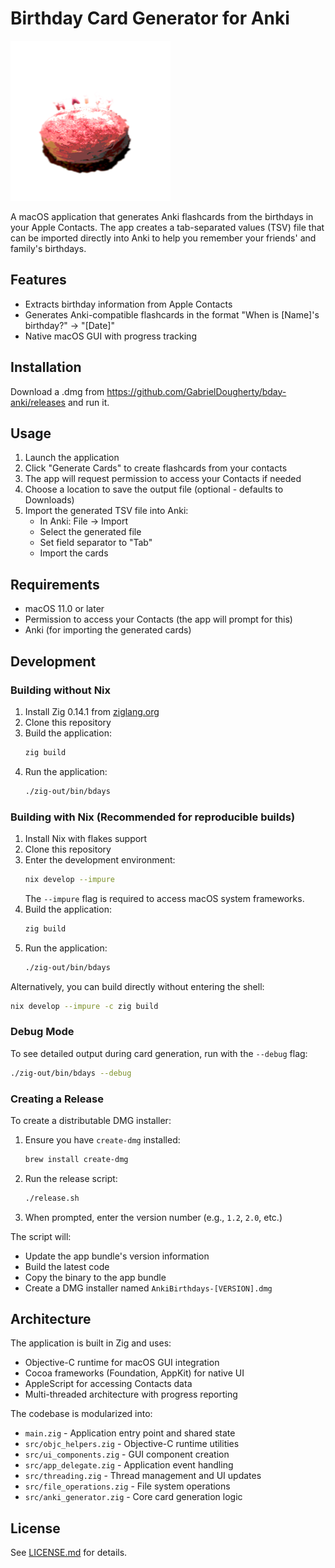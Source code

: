 # Birthday Card Generator for Anki

![Cake image](./AnkiBirthdays.iconset/icon_256x256.png "Cake image")

A macOS application that generates Anki flashcards from the birthdays in your Apple Contacts. The app creates a tab-separated values (TSV) file that can be imported directly into Anki to help you remember your friends' and family's birthdays.

## Features

- Extracts birthday information from Apple Contacts
- Generates Anki-compatible flashcards in the format "When is [Name]'s birthday?" → "[Date]"
- Native macOS GUI with progress tracking

## Installation

Download a .dmg from https://github.com/GabrielDougherty/bday-anki/releases and run it.

## Usage

1. Launch the application
2. Click "Generate Cards" to create flashcards from your contacts
3. The app will request permission to access your Contacts if needed
4. Choose a location to save the output file (optional - defaults to Downloads)
5. Import the generated TSV file into Anki:
   - In Anki: File → Import
   - Select the generated file
   - Set field separator to "Tab"
   - Import the cards

## Requirements

- macOS 11.0 or later
- Permission to access your Contacts (the app will prompt for this)
- Anki (for importing the generated cards)

## Development

### Building without Nix

1. Install Zig 0.14.1 from [ziglang.org](https://ziglang.org/download/)
2. Clone this repository
3. Build the application:
   ```bash
   zig build
   ```
4. Run the application:
   ```bash
   ./zig-out/bin/bdays
   ```

### Building with Nix (Recommended for reproducible builds)

1. Install Nix with flakes support
2. Clone this repository
3. Enter the development environment:
   ```bash
   nix develop --impure
   ```
   The `--impure` flag is required to access macOS system frameworks.
4. Build the application:
   ```bash
   zig build
   ```
5. Run the application:
   ```bash
   ./zig-out/bin/bdays
   ```

Alternatively, you can build directly without entering the shell:
```bash
nix develop --impure -c zig build
```

### Debug Mode

To see detailed output during card generation, run with the `--debug` flag:
```bash
./zig-out/bin/bdays --debug
```

### Creating a Release

To create a distributable DMG installer:

1. Ensure you have `create-dmg` installed:
   ```bash
   brew install create-dmg
   ```

2. Run the release script:
   ```bash
   ./release.sh
   ```

3. When prompted, enter the version number (e.g., `1.2`, `2.0`, etc.)

The script will:
- Update the app bundle's version information
- Build the latest code
- Copy the binary to the app bundle
- Create a DMG installer named `AnkiBirthdays-[VERSION].dmg`

## Architecture

The application is built in Zig and uses:
- Objective-C runtime for macOS GUI integration
- Cocoa frameworks (Foundation, AppKit) for native UI
- AppleScript for accessing Contacts data
- Multi-threaded architecture with progress reporting

The codebase is modularized into:
- `main.zig` - Application entry point and shared state
- `src/objc_helpers.zig` - Objective-C runtime utilities
- `src/ui_components.zig` - GUI component creation
- `src/app_delegate.zig` - Application event handling
- `src/threading.zig` - Thread management and UI updates
- `src/file_operations.zig` - File system operations
- `src/anki_generator.zig` - Core card generation logic

## License

See [LICENSE.md](LICENSE.md) for details.
